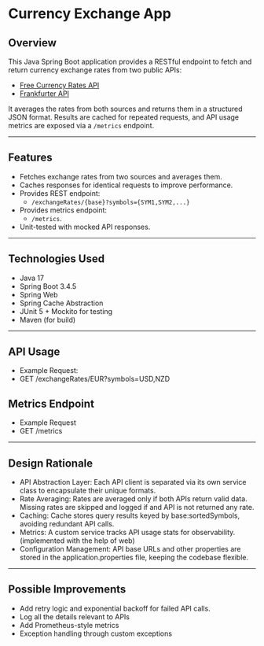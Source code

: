 # Currency Exchange App

## Overview

This Java Spring Boot application provides a RESTful endpoint to fetch and return currency exchange rates from two public APIs:

- [Free Currency Rates API](https://github.com/fawazahmed0/exchange-api)
- [Frankfurter API](https://www.frankfurter.app/docs/)

It averages the rates from both sources and returns them in a structured JSON format. Results are cached for repeated requests, and API usage metrics are exposed via a `/metrics` endpoint.

---

## Features

- Fetches exchange rates from two sources and averages them.
- Caches responses for identical requests to improve performance.
- Provides REST endpoint:
  - `/exchangeRates/{base}?symbols={SYM1,SYM2,...}`
- Provides metrics endpoint:
  - `/metrics`.
- Unit-tested with mocked API responses.

---

## Technologies Used

- Java 17
- Spring Boot 3.4.5
- Spring Web
- Spring Cache Abstraction
- JUnit 5 + Mockito for testing
- Maven (for build)

---

## API Usage
- Example Request:
- GET /exchangeRates/EUR?symbols=USD,NZD

## Metrics Endpoint
- Example Request
- GET /metrics

---

## Design Rationale
- API Abstraction Layer: Each API client is separated via its own service class to encapsulate their unique formats.
- Rate Averaging: Rates are averaged only if both APIs return valid data. Missing rates are skipped and logged if and API is not returned any rate.
- Caching: Cache stores query results keyed by base:sortedSymbols, avoiding redundant API calls.
- Metrics: A custom service tracks API usage stats for observability. (implemented with the help of web)
- Configuration Management: API base URLs and other properties are stored in the application.properties file, keeping the codebase flexible.

---

## Possible Improvements
- Add retry logic and exponential backoff for failed API calls.
- Log all the details relevant to APIs
- Add Prometheus-style metrics
- Exception handling through custom exceptions
